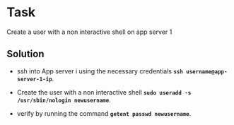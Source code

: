 # Task

Create a user with a non interactive shell on app server 1

## Solution

- ssh into App server i using the necessary credentials **`ssh username@app-server-1-ip`**.

- Create the user with a non interactive shell **`sudo useradd -s /usr/sbin/nologin newusername`**.

- verify by running the command **`getent passwd newusername`**.

